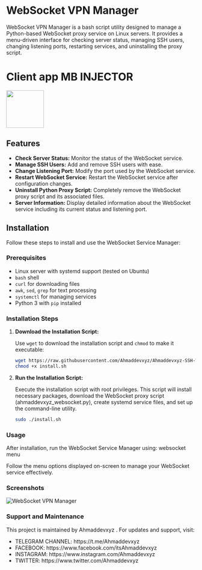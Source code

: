 # WebSocket VPN Manager

WebSocket VPN Manager is a bash script utility designed to manage a Python-based WebSocket proxy service on Linux servers. It provides a menu-driven interface for checking server status, managing SSH users, changing listening ports, restarting services, and uninstalling the proxy script.

# Client app MB INJECTOR

<p>
<a href="https://play.google.com/store/apps/details?id=com.mb.injector"><img src="https://play.google.com/intl/en_us/badges/images/generic/en-play-badge.png" height="100"></a>
</p>

## Features

- **Check Server Status:** Monitor the status of the WebSocket service.
- **Manage SSH Users:** Add and remove SSH users with ease.
- **Change Listening Port:** Modify the port used by the WebSocket service.
- **Restart WebSocket Service:** Restart the WebSocket service after configuration changes.
- **Uninstall Python Proxy Script:** Completely remove the WebSocket proxy script and its associated files.
- **Server Information:** Display detailed information about the WebSocket service including its current status and listening port.

## Installation

Follow these steps to install and use the WebSocket Service Manager:

### Prerequisites

- Linux server with systemd support (tested on Ubuntu)
- `bash` shell
- `curl` for downloading files
- `awk`, `sed`, `grep` for text processing
- `systemctl` for managing services
- Python 3 with `pip` installed

### Installation Steps

1. **Download the Installation Script:**

   Use `wget` to download the installation script and `chmod` to make it executable:

   ```bash
   wget https://raw.githubusercontent.com/Ahmaddevxyz/Ahmaddevxyz-SSH-Websocket-VPN/main/install.sh
   chmod +x install.sh

2. **Run the Installation Script:**

   Execute the installation script with root privileges. This script will install necessary packages, download the WebSocket proxy script (ahmaddevxyz_websocket.py), create systemd 
   service files, and set up the command-line utility.
   
   ```bash
   sudo ./install.sh

### Usage
After installation, run the WebSocket Service Manager using:
     websocket menu

Follow the menu options displayed on-screen to manage your WebSocket service effectively.

### Screenshots
![WebSocket VPN Manager](screenshot.PNG)



### Support and Maintenance

This project is maintained by Ahmaddevxyz . For updates and support, visit:

<ul>
 <li>TELEGRAM CHANNEL: https://t.me/Ahmaddevxyz</li>
 <li>FACEBOOK: https://www.facebook.com/itsAhmaddevxyz</li>
 <li>INSTAGRAM: https://www.instagram.com/Ahmaddevxyz</li>
 <li>TWITTER: https://www.twitter.com/Ahmaddevxyz</li>
 
 </ul>












